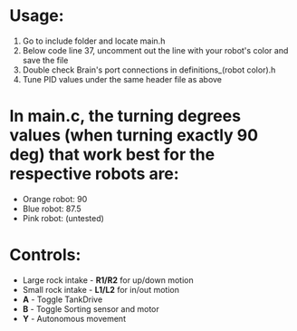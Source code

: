 # Usage:
1. Go to include folder and locate main.h
2. Below code line 37, uncomment out the line with your robot's color and save the file
3. Double check Brain's port connections in definitions_(robot color).h
4. Tune PID values under the same header file as above
# In main.c, the turning degrees values (when turning exactly 90 deg) that work best for the respective robots are:
   * Orange robot: 90
   * Blue robot: 87.5
   * Pink robot: (untested)
# Controls:
   * Large rock intake - **R1/R2** for up/down motion
   * Small rock intake - **L1/L2** for in/out motion
   * **A** - Toggle TankDrive
   * **B** - Toggle Sorting sensor and motor
   * **Y** - Autonomous movement
   
